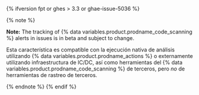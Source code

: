 {% ifversion fpt or ghes > 3.3 or ghae-issue-5036 %}

{% note %}

**Note:** The tracking of {% data variables.product.prodname_code_scanning %} alerts in issues is in beta and subject to change.

Esta característica es compatible con la ejecución nativa de análisis utilizando {% data variables.product.prodname_actions %} o externamente utilizando infraestructura de IC/DC, así como herramientas del {% data variables.product.prodname_code_scanning %} de terceros, pero _no_ de herramientas de rastreo de terceros.

{% endnote %}
{% endif %}